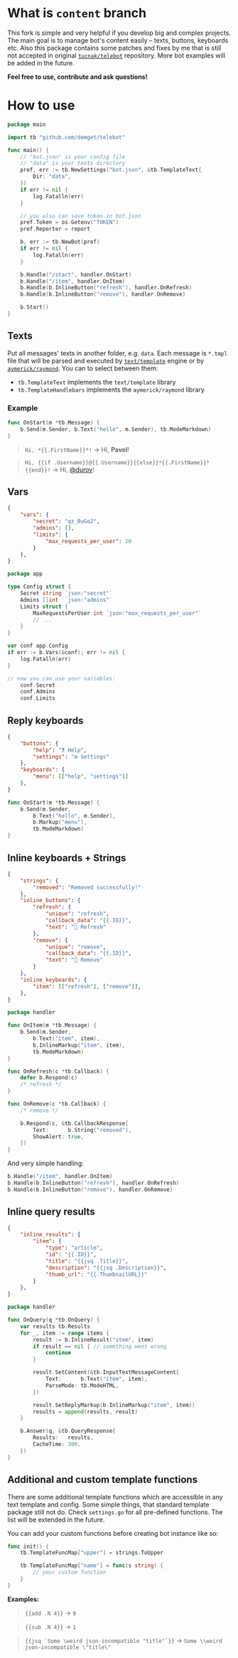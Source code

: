 
# What is `content` branch

This fork is simple and very helpful if you develop big and complex projects. The main goal is to manage bot's content easily – texts, buttons, keyboards etc. Also this package contains some patches and fixes by me that is still not accepted in original [`tucnak/telebot`](https://github.com/tucnak/telebot) repository. More bot examples will be added in the future.

**Feel free to use, contribute and ask questions!**

# How to use 

```go
package main

import tb "github.com/demget/telebot"

func main() {
	// "bot.json" is your config file
	// "data" is your texts directory
	pref, err := tb.NewSettings("bot.json", &tb.TemplateText{
		Dir: "data",
	})
	if err != nil {
		log.Fatalln(err)
	}

	// you also can save token in bot.json
	pref.Token = os.Getenv("TOKEN") 
	pref.Reporter = report

	b, err := tb.NewBot(pref)
	if err != nil {
		log.Fatalln(err)
	}

	b.Handle("/start", handler.OnStart)
	b.Handle("/item", handler.OnItem)
	b.Handle(b.InlineButton("refresh"), handler.OnRefresh)
	b.Handle(b.InlineButton("remove"), handler.OnRemove)

	b.Start()
}
```

## Texts
Put all messages' texts in another folder, e.g. `data`. Each message is `*.tmpl` file that will be parsed and executed by [`text/template`](https://golang.org/pkg/text/template) engine or by [`aymerick/raymond`](https://github.com/aymerick/raymond).
You can to select between them:
* `tb.TemplateText` implements the `text/template` library
* `tb.TemplateHandlebars` implements the `aymerick/raymond` library
### Example
```go
func OnStart(m *tb.Message) {
	b.Send(m.Sender, b.Text("hello", m.Sender), tb.ModeMarkdown)
}
```

> `Hi, *{{.FirstName}}*!` → Hi, **Pavel**!

> `Hi, {{if .Username}}@{{.Username}}{{else}}*{{.FirstName}}*{{end}}!` → Hi, [@durov]()!

## Vars
```json
{
	"vars": {
		"secret": "qz_BuGo2",
		"admins": [],
		"limits": {
			"max_requests_per_user": 20
		}
	},
}
```
```go
package app

type Config struct {
	Secret string `json:"secret"`
	Admins []int  `json:"admins"`
	Limits struct {
		MaxRequestsPerUser int `json:"max_requests_per_user"`
		// ...
	}
}
```
```go
var conf app.Config
if err := b.Vars(&conf); err != nil {
	log.Fatalln(err)
}

// now you can use your variables:
	conf.Secret
	conf.Admins
	conf.Limits
```

## Reply keyboards
```json
{
	"buttons": {
		"help": "❓ Help",
		"settings": "⚙️ Settings"
	},
	"keyboards": {
		"menu": [["help", "settings"]]
	},
}
```
```go
func OnStart(m *tb.Message) {
	b.Send(m.Sender, 
		b.Text("hello", m.Sender), 
		b.Markup("menu"),
		tb.ModeMarkdown)
}
```

## Inline keyboards + Strings
```json
{
	"strings": {
		"removed": "Removed successfully!"
	},
	"inline_buttons": {
		"refresh": {
			"unique": "refresh",
			"callback_data": "{{.ID}}",
			"text": "🔄 Refresh"
		},
		"remove": {
			"unique": "remove",
			"callback_data": "{{.ID}}",
			"text": "🛑 Remove"
		}
	},
	"inline_keyboards": {
		"item": [["refresh"], ["remove"]],
	},
}
```
```go
package handler

func OnItem(m *tb.Message) {
	b.Send(m.Sender, 
		b.Text("item", item), 
		b.InlineMarkup("item", item),
		tb.ModeMarkdown)
}

func OnRefresh(c *tb.Callback) {
	defer b.Respond(c)
	/* refresh */
}

func OnRemove(c *tb.Callback) {
	/* remove */

	b.Respond(c, &tb.CallbackResponse{
		Text:      b.String("removed"),
		ShowAlert: true,
	})
}
```

And very simple handling:
```go
b.Handle("/item", handler.OnItem)
b.Handle(b.InlineButton("refresh"), handler.OnRefresh)
b.Handle(b.InlineButton("remove"), handler.OnRemove)
```

## Inline query results
```json
{
	"inline_results": {
		"item": {
			"type": "article",
			"id": "{{.ID}}",
			"title": "{{jsq .Title}}",
			"description": "{{jsq .Description}}",
			"thumb_url": "{{.ThumbnailURL}}"
		}
	},
}
```
```go
package handler

func OnQuery(q *tb.OnQuery) {
	var results tb.Results
	for _, item := range items {
		result := b.InlineResult("item", item)
		if result == nil { // something went wrong
			continue
		}

		result.SetContent(&tb.InputTextMessageContent{
			Text:      b.Text("item", item),
			ParseMode: tb.ModeHTML,
		})

		result.SetReplyMarkup(b.InlineMarkup("item", item))
		results = append(results, result)
	}

	b.Answer(q, &tb.QueryResponse{
		Results:   results,
		CacheTime: 300,
	})
}
```

## Additional and custom template functions

There are some additional template functions which are accessible in any text template and config. Some simple things, that standard template package still not do. Check `settings.go` for all pre-defined functions. The list will be extended in the future.

You can add your custom functions before creating bot instance like so:
```go
func init() {
	tb.TemplateFuncMap["upper"] = strings.ToUpper

	tb.TemplateFuncMap["name"] = func(s string) {
		// your custom function
	}
}
```

**Examples:**

> `{{add .N 4}}` → `9`

> `{{sub .N 4}}` → `1`

> ```{{jsq `Some \weird json-incompatible "title"`}}``` → ```Some \\weird json-incompatible \"title\"```
